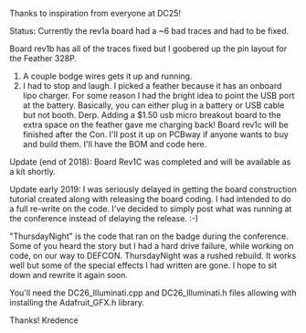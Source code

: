 Thanks to inspiration from everyone at DC25!

Status:
Currently the rev1a board had a ~6 bad traces and had to be fixed.

Board rev1b has all of the traces fixed but I goobered up the pin layout for the Feather 328P.
  1. A couple bodge wires gets it up and running.
  2. I had to stop and laugh. I picked a feather because it has an onboard lipo charger.
     For some reason I had the bright idea to point the USB port at the battery.
     Basically, you can either plug in a battery or USB cable but not booth. Derp.
     Adding a $1.50 usb micro breakout board to the extra space on the feather gave me charging back!
Board rev1c will be finished after the Con. I'll post it up on PCBway if anyone wants to buy and build them.
I'll have the BOM and code here.

Update (end of 2018): Board Rev1C was completed and will be available as a kit shortly.

Update early 2019: I was seriously delayed in getting the board construction tutorial created along with releasing the board coding. I had intended to do a full re-write on the code. I've decided to simply post what was running at the conference instead of delaying the release. :-)

"ThursdayNight" is the code that ran on the badge during the conference. Some of you heard the story but I had a hard drive failure, while working on code, on our way to DEFCON. ThursdayNight was a rushed rebuild. It works well but some of the special effects I had written are gone. I hope to sit down and rewrite it again soon.

You'll need the DC26_Illuminati.cpp and DC26_Illuminati.h files allowing with installing the Adafruit_GFX.h library.

Thanks!
Kredence
